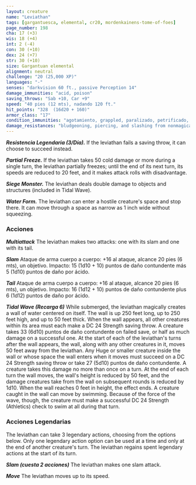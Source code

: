 ```yaml
---
layout: creature
name: "Leviathan"
tags: [gargantuesca, elemental, cr20, mordenkainens-tome-of-foes]
page_number: 198
cha: 17 (+3)
wis: 18 (+4)
int: 2 (-4)
con: 30 (+10)
dex: 24 (+7)
str: 30 (+10)
size: Gargantuan elemental
alignment: neutral
challenge: "20 (25,000 XP)"
languages: "-"
senses: "darkvision 60 ft., passive Perception 14"
damage_immunities: "acid, poison"
saving_throws: "Sab +10, Car +9"
speed: "40 pies (12 mts), nadando 120 ft."
hit_points: "328  (16d20 + 160)"
armor_class: "17"
condition_immunities: "agotamiento, grappled, paralizado, petrificado, envenenado, prone, restrained, stunned"
damage_resistances: "bludgeoning, piercing, and slashing from nonmagical attacks"
---
```


***Resistencia Legendaria (3/Día).*** If the leviathan fails a saving throw, it can choose to succeed instead.

***Partial Freeze.*** If the leviathan takes 50 cold damage or more during a single turn, the leviathan partially freezes; until the end of its next turn, its speeds are reduced to 20 feet, and it makes attack rolls with disadvantage.

***Siege Monster.*** The leviathan deals double damage to objects and structures (included in Tidal Wave).

***Water Form.*** The leviathan can enter a hostile creature's space and stop there. It can move through a space as narrow as 1 inch wide without squeezing.

### Acciones

***Multiattack*** The leviathan makes two attacks: one with its slam and one with its tail.

***Slam*** Ataque de arma cuerpo a cuerpo: +16 al ataque, alcance 20 pies (6 mts), un objetivo. Impacto: 15 (1d10 + 10) puntos de daño contundente más 5 (1d10) puntos de daño por ácido.

***Tail*** Ataque de arma cuerpo a cuerpo: +16 al ataque, alcance 20 pies (6 mts), un objetivo. Impacto: 16 (1d12 + 10) puntos de daño contundente plus 6 (1d12) puntos de daño por ácido.

***Tidal Wave (Recarga 6)*** While submerged, the leviathan magically creates a wall of water centered on itself. The wall is up 250 feet long, up to 250 feet high, and up to 50 feet thick. When the wall appears, all other creatures within its area must each make a DC 24 Strength saving throw. A creature takes 33 (6d10) puntos de daño contundente on failed save, or half as much damage on a successful one.
At the start of each of the leviathan's turns after the wall appears, the wall, along with any other creatures in it, moves 50 feet away from the leviathan. Any Huge or smaller creature inside the wall or whose space the wall enters when it moves must succeed on a DC 24 Strength saving throw or take 27 (5d10) puntos de daño contundente. A creature takes this damage no more than once on a turn. At the end of each turn the wall moves, the wall's height is reduced by 50 feet, and the damage creatures take from the wall on subsequent rounds is reduced by 1d10. When the wall reaches 0 feet in height, the effect ends.
A creature caught in the wall can move by swimming. Because of the force of the wave, though, the creature must make a successful DC 24 Strength (Athletics) check to swim at all during that turn.

### Acciones Legendarias

The leviathan can take 3 legendary actions, choosing from the options below. Only one legendary action option can be used at a time and only at the end of another creature's turn. The leviathan regains spent legendary actions at the start of its turn.

***Slam (cuesta 2 acciones)*** The leviathan makes one slam attack.

***Move*** The leviathan moves up to its speed.